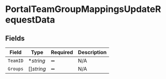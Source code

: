 # PortalTeamGroupMappingsUpdateRequestData


## Fields

| Field              | Type               | Required           | Description        |
| ------------------ | ------------------ | ------------------ | ------------------ |
| `TeamID`           | **string*          | :heavy_minus_sign: | N/A                |
| `Groups`           | []*string*         | :heavy_minus_sign: | N/A                |
